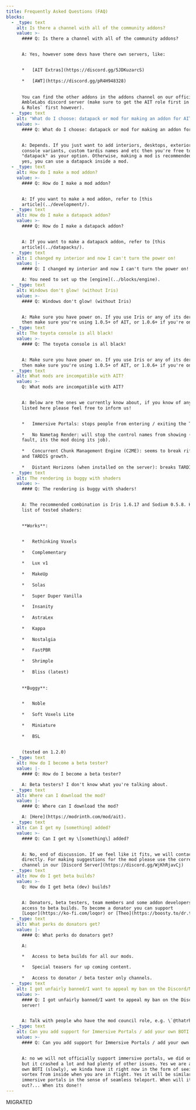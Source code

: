 ```yaml
---
title: Frequently Asked Questions (FAQ)
blocks:
  - _type: text
    alt: Is there a channel with all of the community addons?
    value: >-
      #### Q: Is there a channel with all of the community addons?


      A: Yes, however some devs have there own servers, like:


      *   [AIT Extras](https://discord.gg/5JDKuzarcS)
          
      *   [AWT](https://discord.gg/pR4H948328)
          

      You can find the other addons in the addons channel on our official
      AmbleLabs discord server (make sure to get the AIT role first in `Channels
      & Roles` first however).
  - _type: text
    alt: "What do I choose: datapack or mod for making an addon for AIT?"
    value: >-
      #### Q: What do I choose: datapack or mod for making an addon for AIT?


      A: Depends. If you just want to add interiors, desktops, exterior and
      console variants, custom tardis names and etc then you're free to choose
      "datapack" as your option. Otherwise, making a mod is recommended. And
      yes, you can use a datapack inside a mod.
  - _type: text
    alt: How do I make a mod addon?
    value: >-
      #### Q: How do I make a mod addon?


      A: If you want to make a mod addon, refer to [this
      article](../development/).
  - _type: text
    alt: How do I make a datapack addon?
    value: >-
      #### Q: How do I make a datapack addon?


      A: If you want to make a datapack addon, refer to [this
      article](../datapacks/).
  - _type: text
    alt: I changed my interior and now I can't turn the power on!
    value: |-
      #### Q: I changed my interior and now I can't turn the power on!

      A: You need to set up the [engine](../blocks/engine).
  - _type: text
    alt: Windows don't glow! (without Iris)
    value: >-
      #### Q: Windows don't glow! (without Iris)


      A: Make sure you have power on. If you use Iris or any of its derivatives
      then make sure you're using 1.0.5+ of AIT, or 1.0.6+ if you're on Forge.
  - _type: text
    alt: The toyota console is all black!
    value: >-
      #### Q: The toyota console is all black!


      A: Make sure you have power on. If you use Iris or any of its derivatives
      then make sure you're using 1.0.5+ of AIT, or 1.0.6+ if you're on Forge.
  - _type: text
    alt: What mods are incompatible with AIT?
    value: >-
      Q: What mods are incompatible with AIT?


      A: Below are the ones we currently know about, if you know of any not
      listed here please feel free to inform us!


      *   Immersive Portals: stops people from entering / exiting the TARDIS.
          
      *   No Nametag Render: will stop the control names from showing (no ones
      fault, its the mod doing its job).
          
      *   Concurrent Chunk Management Engine (C2ME): seems to break rift chunks
      and TARDIS growth.
          
      *   Distant Horizons (when installed on the server): breaks TARDIS growth.
  - _type: text
    alt: The rendering is buggy with shaders
    value: >-
      #### Q: The rendering is buggy with shaders!


      A: The recommended combination is Iris 1.6.17 and Sodium 0.5.8. Here's a
      list of tested shaders:


      **Works**:


      *   Rethinking Voxels
          
      *   Complementary
          
      *   Lux v1
          
      *   MakeUp
          
      *   Solas
          
      *   Super Duper Vanilla
          
      *   Insanity
          
      *   AstraLex
          
      *   Kappa
          
      *   Nostalgia
          
      *   FastPBR
          
      *   Shrimple
          
      *   Bliss (latest)
          

      **Buggy**:


      *   Noble
          
      *   Soft Voxels Lite
          
      *   Miniature
          
      *   BSL
          

      (tested on 1.2.0)
  - _type: text
    alt: How do I become a beta tester?
    value: |-
      #### Q: How do I become a beta tester?

      A: Beta testers? I don't know what you're talking about.
  - _type: text
    alt: Where can I download the mod?
    value: |-
      #### Q: Where can I download the mod?

      A: [Here](https://modrinth.com/mod/ait).
  - _type: text
    alt: Can I get my [something] added?
    value: >-
      #### Q: Can I get my \[something\] added?


      A: No, end of discussion. If we feel like it fits, we will contact you
      directly. For making suggestions for the mod please use the correct
      channel in our [Discord Server](https://discord.gg/WjKhRjavCj)
  - _type: text
    alt: How do I get beta builds?
    value: >-
      Q: How do I get beta (dev) builds?


      A: Donators, beta testers, team members and some addon developers get
      access to beta builds. To become a donator you can support
      [Loqor](https://ko-fi.com/loqor) or [Theo](https://boosty.to/dr.theo).
  - _type: text
    alt: What perks do donators get?
    value: |-
      #### Q: What perks do donators get?

      A:

      *   Access to beta builds for all our mods.
          
      *   Special teasers for up coming content.
          
      *   Access to donator / beta tester only channels.
  - _type: text
    alt: I got unfairly banned/I want to appeal my ban on the Discord/MC server!
    value: >-
      #### Q: I got unfairly banned/I want to appeal my ban on the Discord/MC
      server!


      A: Talk with people who have the mod council role, e.g. \`@thatrhynoguy\`.
  - _type: text
    alt: Can you add support for Immersive Portals / add your own BOTI
    value: >-
      #### Q: Can you add support for Immersive Portals / add your own BOTI


      A: no we will not officially support immersive portals, we did once before
      but it crashed a lot and had plenty of other issues. Yes we are adding our
      own BOTI (slowly), we kinda have it right now in the form of seeing the
      vortex from inside when you are in flight. Yes it will be similar to
      immersive portals in the sense of seamless teleport. When will it be
      out?... When its done!!
---
```

MIGRATED